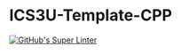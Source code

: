 # ICS3U-Template-CPP

[![GitHub's Super Linter](https://github.com/Miguel-Santacruz/ICS3U-Unit5-06-CPP/workflows/GitHub's%20Super%20Linter/badge.svg)](https://github.com/Miguel-Santacruz/ICS3U-Unit5-06-CPP/actions)
